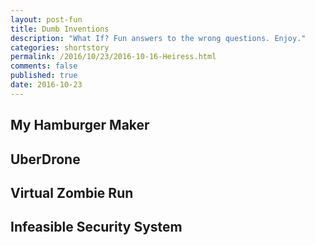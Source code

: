 ```yaml
---
layout: post-fun
title: Dumb Inventions
description: "What If? Fun answers to the wrong questions. Enjoy."
categories: shortstory
permalink: /2016/10/23/2016-10-16-Heiress.html
comments: false
published: true
date: 2016-10-23
---
```


## My Hamburger Maker

## UberDrone

## Virtual Zombie Run

## Infeasible Security System

